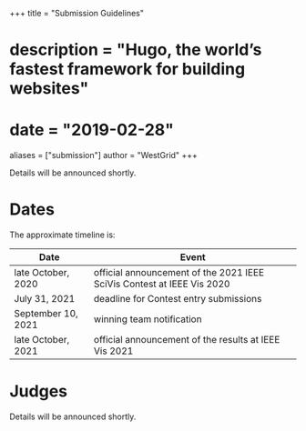 +++
title = "Submission Guidelines"
# description = "Hugo, the world’s fastest framework for building websites"
# date = "2019-02-28"
aliases = ["submission"]
author = "WestGrid"
+++

Details will be announced shortly.

<!-- Your submission should include: -->

<!-- \*\*\* -->

<!-- - A 2-page PDF describing your visualization and analysis techniques. Focus on the techniques you used and results you -->
<!--   obtained. Do not waste space on background information or data descriptions. Please follow the formatting guidelines -->
<!--   for the manuscript. (you can download LaTeX and Word templates from this site). -->
<!-- - Images which explain how your visualizations help answering the questions. The images should be appended to the 2-page -->
<!--   document (thus, your whole PDF document should have more than 2 pages). The PDF document should be no bigger than 50 -->
<!--   MB in size. -->
<!-- - An MPEG, AVI, or Quicktime video (duration at most 10 minutes) showing the system, methods, or processes in -->
<!--   action. This will be most helpful for demonstrating the effectiveness of your approach. -->

<!-- To submit: -->

<!-- \*\*\* -->

<!-- - Visit https://new.precisionconference.com -->
<!-- - Sign in or create an account -->
<!-- - Read and accept the privacy policy and terms and conditions -->
<!-- - Once the account is created, go to the submit tab and choose the following: -->
<!-- - Edit the submission with your data and record the changes -->

<!-- The review process will be single or double blind, we leave it to the discretion of the authors whether they want to -->
<!-- disclose their identity in their submissions. -->

# Dates

<!-- We will be following the process of the last years. There might be slight changes but the plan is this: -->

The approximate timeline is:

| Date | Event |
| -- | -- |
| late October, 2020 | official announcement of the 2021 IEEE SciVis Contest at IEEE Vis 2020 |
| July 31, 2021 | deadline for Contest entry submissions|
| September 10, 2021 | winning team notification |
| late October, 2021 | official announcement of the results at IEEE Vis 2021 |

<!-- - September 21, 2021 - Deadline for pre-recorded video presentations. -->

# Judges

Details will be announced shortly.

<!-- \*\*\* -->

<!-- - Thomas Theußl, Visualization Scientist, King Abdullah University of Science and Technology. -->
<!-- - Madhu Srinivasan, Scientist - Visualization and Machine Learning, Hewlett Packard Enterprise. -->
<!-- - Guoning Chen. Associate Professor, University of Houston. -->
<!-- - Ibrahim Hoteit, Associate Professor, King Abdullah University of Science and Technology. -->
<!-- - Shehzad Afzal, Postdoctoral Fellow, King Abdullah University of Science and Technology. -->
<!-- - Aneesh C. Subramanian, Assistant Professor, University of California, San Diego. -->
<!-- - Bruce Cornuelle, Director of the Physical Oceanography Research Division, University of California, San Diego. -->
<!-- - Silvio Rizzi, Visualization and Analysis, Argonne National Laboratory. -->
<!-- - Theresa-Marie Rhyne, editor of the Visualization Viewpoints Department for IEEE Computer Graphics & Applications -->
<!--   Magazine, Associate Editor of IEEE Computing Now. -->
